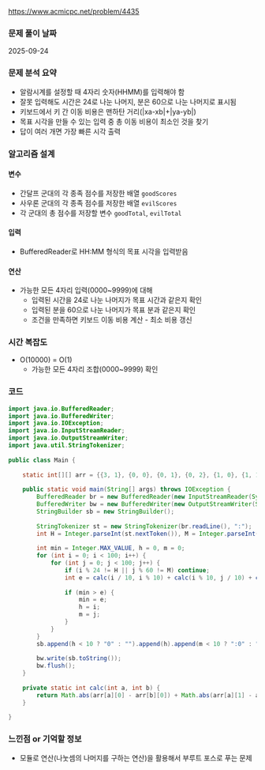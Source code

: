 https://www.acmicpc.net/problem/4435

### 문제 풀이 날짜
2025-09-24

### 문제 분석 요약
- 알람시계를 설정할 때 4자리 숫자(HHMM)를 입력해야 함
- 잘못 입력해도 시간은 24로 나눈 나머지, 분은 60으로 나눈 나머지로 표시됨
- 키보드에서 키 간 이동 비용은 맨하탄 거리(|xa-xb|+|ya-yb|)
- 목표 시각을 만들 수 있는 입력 중 총 이동 비용이 최소인 것을 찾기
- 답이 여러 개면 가장 빠른 시각 출력

### 알고리즘 설계

#### 변수
- 간달프 군대의 각 종족 점수를 저장한 배열 `goodScores`
- 사우론 군대의 각 종족 점수를 저장한 배열 `evilScores`
- 각 군대의 총 점수를 저장할 변수 `goodTotal`, `evilTotal`

#### 입력
- BufferedReader로 HH:MM 형식의 목표 시각을 입력받음

#### 연산
- 가능한 모든 4자리 입력(0000~9999)에 대해
    - 입력된 시간을 24로 나눈 나머지가 목표 시간과 같은지 확인
    - 입력된 분을 60으로 나눈 나머지가 목표 분과 같은지 확인
    - 조건을 만족하면 키보드 이동 비용 계산 - 최소 비용 갱신
### 시간 복잡도
- O(10000) = O(1)
    - 가능한 모든 4자리 조합(0000~9999) 확인
### 코드
```java  
import java.io.BufferedReader;  
import java.io.BufferedWriter;  
import java.io.IOException;  
import java.io.InputStreamReader;  
import java.io.OutputStreamWriter;  
import java.util.StringTokenizer;  
  
public class Main {  
  
    static int[][] arr = {{3, 1}, {0, 0}, {0, 1}, {0, 2}, {1, 0}, {1, 1}, {1, 2}, {2, 0}, {2, 1}, {2, 2}};  
  
    public static void main(String[] args) throws IOException {  
        BufferedReader br = new BufferedReader(new InputStreamReader(System.in));  
        BufferedWriter bw = new BufferedWriter(new OutputStreamWriter(System.out));  
        StringBuilder sb = new StringBuilder();  
  
        StringTokenizer st = new StringTokenizer(br.readLine(), ":");  
        int H = Integer.parseInt(st.nextToken()), M = Integer.parseInt(st.nextToken());  
  
        int min = Integer.MAX_VALUE, h = 0, m = 0;  
        for (int i = 0; i < 100; i++) {  
            for (int j = 0; j < 100; j++) {  
                if (i % 24 != H || j % 60 != M) continue;  
                int e = calc(i / 10, i % 10) + calc(i % 10, j / 10) + calc(j / 10, j % 10);  
  
                if (min > e) {  
                    min = e;  
                    h = i;  
                    m = j;  
                }  
            }  
        }  
        sb.append(h < 10 ? "0" : "").append(h).append(m < 10 ? ":0" : ":").append(m);  
  
        bw.write(sb.toString());  
        bw.flush();  
    }  
  
    private static int calc(int a, int b) {  
        return Math.abs(arr[a][0] - arr[b][0]) + Math.abs(arr[a][1] - arr[b][1]);  
    }  
  
}
```

### 느낀점 or 기억할 정보
- 모듈로 연산(나눗셈의 나머지를 구하는 연산)을 활용해서 부루트 포스로 푸는 문제

